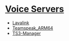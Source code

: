 # [Voice Servers](/voice_servers)

* [Lavalink](/voice/lavalink)
* [Teamspeak_ARM64](/voice/teamspeak_ARM64)
* [TS3-Manager](/voice/ts3_manager)
